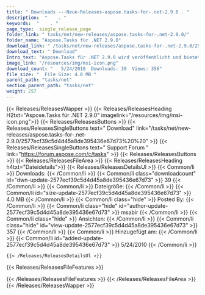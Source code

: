 ```yaml
---
title: " Downloads ---Neue-Releases-aspose.tasks-for-.net-2.9.0 . "
description:  "    . " 
keywords:  "    . " 
page_type:  single_release_page
folder_link: " tasks/net/new-releases/aspose.tasks-for-.net-2.9.0/"
folder_name: "Aspose.Tasks für .NET 2.9.0"
download_link: " /tasks/net/new-releases/aspose.tasks-for-.net-2.9.0/2577ecf39c5d4d45a8de395436e67d73"
download_text: " Download"
Intro_text: "Aspose.Tasks für .NET 2.9.0 wird veröffentlicht und bietet die folgenden Verbesserungen:B..."
image_link: "/resources/img/msi-icon.png"
download_count: "   5/24/2010  Downloads: 39  Views: 356"
file_size: "  File Size: 4.0 MB "
parent_path: "tasks/net"
section_parent_path: "tasks/net"
weight: 257
---
```


{{< Releases/ReleasesWapper >}}
  {{< Releases/ReleasesHeading H2txt="Aspose.Tasks für .NET 2.9.0" imagelink="/resources/img/msi-icon.png">}}
  {{< Releases/ReleasesButtons >}}
    {{< Releases/ReleasesSingleButtons text=" Download" link="/tasks/net/new-releases/aspose.tasks-for-.net-2.9.0/2577ecf39c5d4d45a8de395436e67d73%20%20" >}}
    {{< Releases/ReleasesSingleButtons text=" Support Forum " link="https://forum.aspose.com/c/tasks" >}}
  {{< Releases/ReleasesButtons >}}
  {{< Releases/ReleasesFileArea >}}
    {{< Releases/ReleasesHeading h4txt="Dateidetails">}}
    {{< Releases/ReleasesDetailsUl >}}
            {{< Common/li >}} Downloads: {{< /Common/li >}}
      {{< Common/li class="downloadcount" id="dwn-update-2577ecf39c5d4d45a8de395436e67d73" >}} 39 {{< /Common/li >}}
      {{< Common/li >}} Dateigröße: {{< /Common/li >}}
      {{< Common/li id="size-update-2577ecf39c5d4d45a8de395436e67d73" >}} 4.0 MB {{< /Common/li >}} 
      {{< Common/li  class="hide" >}} Posted By: {{< /Common/li >}} 
      {{< Common/li class="hide" id="author-update-2577ecf39c5d4d45a8de395436e67d73" >}} msabir {{< /Common/li >}}
      {{< Common/li class="hide" >}} Ansichten: {{< /Common/li >}}
      {{< Common/li class="hide" id="view-update-2577ecf39c5d4d45a8de395436e67d73" >}} 357 {{< /Common/li >}}
      {{< Common/li >}} Hinzugefügt am: {{< /Common/li >}}
      {{< Common/li id="added-update-2577ecf39c5d4d45a8de395436e67d73" >}} 5/24/2010 {{< /Common/li >}} 

    {{< /Releases/ReleasesDetailsUl >}}

  {{< Releases/ReleasesFileFeatures >}}
      
  {{< /Releases/ReleasesFileFeatures >}}
 {{< /Releases/ReleasesFileArea >}}
{{< /Releases/ReleasesWapper >}}



